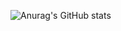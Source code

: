 ![Anurag's GitHub stats](https://github-readme-stats.vercel.app/api?username=navidZee&show_icons=true)
